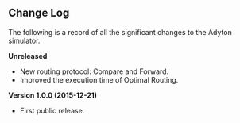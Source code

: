 Change Log
----------

The following is a record of all the significant changes to the Adyton simulator.


**Unreleased**
* New routing protocol: Compare and Forward.
* Improved the execution time of Optimal Routing.


**Version 1.0.0 (2015-12-21)**
* First public release.
